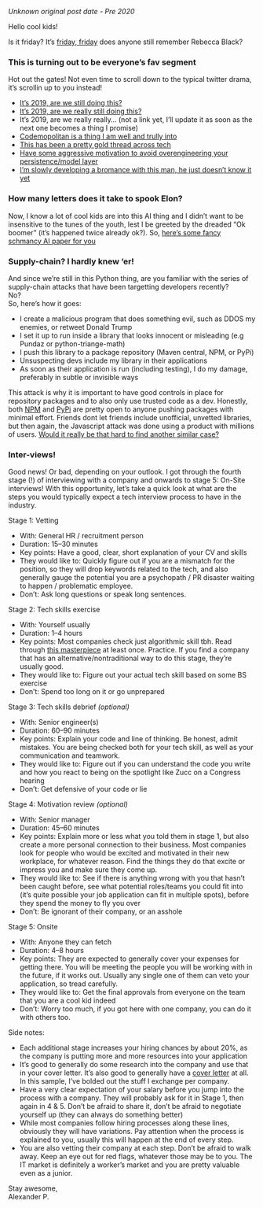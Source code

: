 _Unknown original post date - Pre 2020_

Hello cool kids!

Is it friday? It’s [friday, friday](https://www.youtube.com/watch?v=kfVsfOSbJY0) does anyone still remember Rebecca Black?

### This is turning out to be everyone’s fav segment

Hot out the gates! Not even time to scroll down to the typical twitter drama, it’s scrollin up to you instead!

-   [It’s 2019, are we still doing this?](https://2019.phpce.eu/en/)
-   [It’s 2019, are we really still doing this?](https://twitter.com/abbyfuller/status/1194397840287522816)
-   It’s 2019, are we really really… (not a link yet, I’ll update it as soon as the next one becomes a thing I promise)
-   [Codemopolitan is a thing I am well and trully into](https://www.codemopolitan.com/8-commit-messages/)
-   [This has been a pretty gold thread across tech](https://twitter.com/nipafx/status/1199636255132266496)
-   [Have some aggressive motivation to avoid overengineering your persistence/model layer](https://blog.jooq.org/2019/11/13/stop-mapping-stuff-in-your-middleware-use-sqls-xml-or-json-operators-instead/)
-   [I’m slowly developing a bromance with this man, he just doesn’t know it yet](https://twitter.com/dhh/status/1201870975228186624)

### How many letters does it take to spook Elon?

Now, I know a lot of cool kids are into this AI thing and I didn’t want to be insensitive to the tunes of the youth, lest I be greeted by the dreaded “Ok boomer” (it’s happened twice already ok?). So, [here’s some fancy schmancy AI paper for you](https://arxiv.org/abs/1911.11423)

### Supply-chain? I hardly knew ‘er!

And since we’re still in this Python thing, are you familiar with the series of supply-chain attacks that have been targetting developers recently?  
No?  
So, here’s how it goes:

-   I create a malicious program that does something evil, such as DDOS my enemies, or retweet Donald Trump
-   I set it up to run inside a library that looks innocent or misleading (e.g Pundaz or python-triange-math)
-   I push this library to a package repository (Maven central, NPM, or PyPi)
-   Unsuspecting devs include my library in their applications
-   As soon as their application is run (including testing), I do my damage, preferably in subtle or invisible ways

This attack is why it is important to have good controls in place for repository packages and to also only use trusted code as a dev. Honestly, both [NPM](https://www.synopsys.com/blogs/software-security/malicious-dependency-supply-chain/) and [PyPi](https://www.zdnet.com/article/two-malicious-python-libraries-removed-from-pypi/) are pretty open to anyone pushing packages with minimal effort. Friends dont let friends include unofficial, unvetted libraries, but then again, the Javascript attack was done using a product with millions of users. [Would it really be that hard to find another similar case?](https://twitter.com/fringetracker/status/991796881767436288/photo/1)

### Inter-views!

Good news! Or bad, depending on your outlook. I got through the fourth stage (!) of interviewing with a company and onwards to stage 5: On-Site interviews! With this opportunity, let’s take a quick look at what are the steps you would typically expect a tech interview process to have in the industry.

Stage 1: Vetting

-   With: General HR / recruitment person
-   Duration: 15–30 minutes
-   Key points: Have a good, clear, short explanation of your CV and skills
-   They would like to: Quickly figure out if you are a mismatch for the position, so they will drop keywords related to the tech, and also generally gauge the potential you are a psychopath / PR disaster waiting to happen / problematic employee.
-   Don’t: Ask long questions or speak long sentences.

Stage 2: Tech skills exercise

-   With: Yourself usually
-   Duration: 1–4 hours
-   Key points: Most companies check just algorithmic skill tbh. Read through [this masterpiece](https://epiportal.com/Ebooks/Cracking%20the%20Coding%20Interview%2C%204%20Edition%20-%20150%20Programming%20Interview%20Questions%20and%20Solutions.pdf) at least once. Practice. If you find a company that has an alternative/nontraditional way to do this stage, they’re usually good.
-   They would like to: Figure out your actual tech skill based on some BS exercise
-   Don’t: Spend too long on it or go unprepared

Stage 3: Tech skills debrief _(optional)_

-   With: Senior engineer(s)
-   Duration: 60–90 minutes
-   Key points: Explain your code and line of thinking. Be honest, admit mistakes. You are being checked both for your tech skill, as well as your communication and teamwork.
-   They would like to: Figure out if you can understand the code you write and how you react to being on the spotlight like Zucc on a Congress hearing
-   Don’t: Get defensive of your code or lie

Stage 4: Motivation review _(optional)_

-   With: Senior manager
-   Duration: 45–60 minutes
-   Key points: Explain more or less what you told them in stage 1, but also create a more personal connection to their business. Most companies look for people who would be excited and motivated in their new workplace, for whatever reason. Find the things they do that excite or impress you and make sure they come up.
-   They would like to: See if there is anything wrong with you that hasn’t been caught before, see what potential roles/teams you could fit into (it’s quite possible your job application can fit in multiple spots), before they spend the money to fly you over
-   Don’t: Be ignorant of their company, or an asshole

Stage 5: Onsite

-   With: Anyone they can fetch
-   Duration: 4–8 hours
-   Key points: They are expected to generally cover your expenses for getting there. You will be meeting the people you will be working with in the future, if it works out. Usually any single one of them can veto your application, so tread carefully.
-   They would like to: Get the final approvals from everyone on the team that you are a cool kid indeed
-   Don’t: Worry too much, if you got here with one company, you can do it with others too.

Side notes:

-   Each additional stage increases your hiring chances by about 20%, as the company is putting more and more resources into your application
-   It’s good to generally do some research into the company and use that in your cover letter. It’s also good to generally have a [cover letter](https://demo.codimd.org/s/rkfMyNPaS) at all. In this sample, I’ve bolded out the stuff I exchange per company.
-   Have a very clear expectation of your salary before you jump into the process with a company. They will probably ask for it in Stage 1, then again in 4 & 5. Don’t be afraid to share it, don’t be afraid to negotiate yourself up (they can always do something better)
-   While most companies follow hiring processes along these lines, obviously they will have variations. Pay attention when the process is explained to you, usually this will happen at the end of every step.
-   You are also vetting their company at each step. Don’t be afraid to walk away. Keep an eye out for red flags, whatever those may be to you. The IT market is definitely a worker’s market and you are pretty valuable even as a junior.

Stay awesome,  
Alexander P.